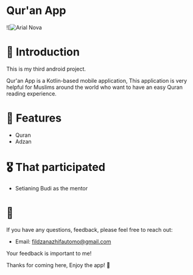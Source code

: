 
# Qur'an App

![![Arial Nova](https://github.com/naazhiifa/QuranApp/assets/110214624/ed3c4b4f-6b26-47c0-bf40-f7cd73158568)

# 📝 Introduction
This is my third android project.

Qur'an App is a Kotlin-based mobile application, This application is very helpful for Muslims around the world who want to have an easy Quran reading experience.

# 🎯 Features
- Quran
- Adzan

# 🎖 That participated 
- Setianing Budi as the mentor

# 📩 
If you have any questions, feedback, please feel free to reach out:

* Email: fildzanazhifautomo@gmail.com

Your feedback is important to me!

Thanks for coming here, Enjoy the app! 🤩
